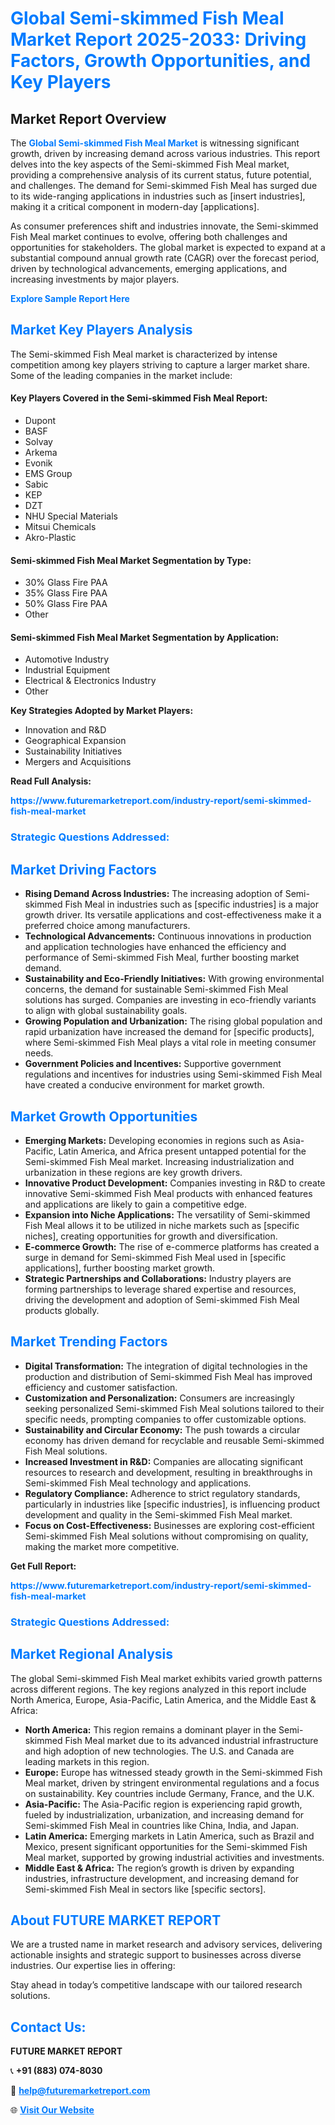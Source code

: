 <h1 style="color: #007BFF;">Global Semi-skimmed Fish Meal Market Report 2025-2033: Driving Factors, Growth Opportunities, and Key Players</h1>

<section id="overview">
<h2>Market Report Overview</h2>
<p>The <a href="https://www.futuremarketreport.com/industry-report/semi-skimmed-fish-meal-market" style="color: #007BFF; text-decoration: none;"><strong>Global Semi-skimmed Fish Meal Market</strong></a> is witnessing significant growth, driven by increasing demand across various industries. This report delves into the key aspects of the Semi-skimmed Fish Meal market, providing a comprehensive analysis of its current status, future potential, and challenges. The demand for Semi-skimmed Fish Meal has surged due to its wide-ranging applications in industries such as [insert industries], making it a critical component in modern-day [applications].</p>
<p>As consumer preferences shift and industries innovate, the Semi-skimmed Fish Meal market continues to evolve, offering both challenges and opportunities for stakeholders. The global market is expected to expand at a substantial compound annual growth rate (CAGR) over the forecast period, driven by technological advancements, emerging applications, and increasing investments by major players.</p>
</section>

<section id="overview">
<p><a href="https://www.futuremarketreport.com/request-sample/reportId=32373" style="color: #007BFF; text-decoration: none;"><strong>Explore Sample Report Here</strong></a></p>
</section>

<section id="key-players">
<h2 style="color: #007BFF;">Market Key Players Analysis</h2>
<p>The Semi-skimmed Fish Meal market is characterized by intense competition among key players striving to capture a larger market share. Some of the leading companies in the market include:</p>
<h4>Key Players Covered in the Semi-skimmed Fish Meal Report:</h4>
<ul><li>Dupont</li><li>BASF</li><li>Solvay</li><li>Arkema</li><li>Evonik</li><li>EMS Group</li><li>Sabic</li><li>KEP</li><li>DZT</li><li>NHU Special Materials</li><li>Mitsui Chemicals</li><li>Akro-Plastic</li></ul>
<h4>Semi-skimmed Fish Meal Market Segmentation by Type:</h4>
<ul><li>30% Glass Fire PAA</li><li>35% Glass Fire PAA</li><li>50% Glass Fire PAA</li><li>Other</li></ul>

<h4>Semi-skimmed Fish Meal Market Segmentation by Application:</h4>
<ul><li>Automotive Industry</li><li>Industrial Equipment</li><li>Electrical &amp; Electronics Industry</li><li>Other</li></ul>
<p><strong>Key Strategies Adopted by Market Players:</strong></p>
<ul>
<li>Innovation and R&D</li>
<li>Geographical Expansion</li>
<li>Sustainability Initiatives</li>
<li>Mergers and Acquisitions</li>
</ul>
</section>

<section>
<p><strong>Read Full Analysis: </strong></p><a href="https://www.futuremarketreport.com/industry-report/semi-skimmed-fish-meal-market" style="color: #007BFF; text-decoration: none;"><strong>https://www.futuremarketreport.com/industry-report/semi-skimmed-fish-meal-market</strong></a>
<h3 style="color: #007BFF;">Strategic Questions Addressed:</h3>
</section>

<section id="driving-factors">
<h2 style="color: #007BFF;">Market Driving Factors</h2>
<ul>
<li><strong>Rising Demand Across Industries:</strong> The increasing adoption of Semi-skimmed Fish Meal in industries such as [specific industries] is a major growth driver. Its versatile applications and cost-effectiveness make it a preferred choice among manufacturers.</li>
<li><strong>Technological Advancements:</strong> Continuous innovations in production and application technologies have enhanced the efficiency and performance of Semi-skimmed Fish Meal, further boosting market demand.</li>
<li><strong>Sustainability and Eco-Friendly Initiatives:</strong> With growing environmental concerns, the demand for sustainable Semi-skimmed Fish Meal solutions has surged. Companies are investing in eco-friendly variants to align with global sustainability goals.</li>
<li><strong>Growing Population and Urbanization:</strong> The rising global population and rapid urbanization have increased the demand for [specific products], where Semi-skimmed Fish Meal plays a vital role in meeting consumer needs.</li>
<li><strong>Government Policies and Incentives:</strong> Supportive government regulations and incentives for industries using Semi-skimmed Fish Meal have created a conducive environment for market growth.</li>
</ul>
</section>

<section id="growth-opportunities">
<h2 style="color: #007BFF;">Market Growth Opportunities</h2>
<ul>
<li><strong>Emerging Markets:</strong> Developing economies in regions such as Asia-Pacific, Latin America, and Africa present untapped potential for the Semi-skimmed Fish Meal market. Increasing industrialization and urbanization in these regions are key growth drivers.</li>
<li><strong>Innovative Product Development:</strong> Companies investing in R&D to create innovative Semi-skimmed Fish Meal products with enhanced features and applications are likely to gain a competitive edge.</li>
<li><strong>Expansion into Niche Applications:</strong> The versatility of Semi-skimmed Fish Meal allows it to be utilized in niche markets such as [specific niches], creating opportunities for growth and diversification.</li>
<li><strong>E-commerce Growth:</strong> The rise of e-commerce platforms has created a surge in demand for Semi-skimmed Fish Meal used in [specific applications], further boosting market growth.</li>
<li><strong>Strategic Partnerships and Collaborations:</strong> Industry players are forming partnerships to leverage shared expertise and resources, driving the development and adoption of Semi-skimmed Fish Meal products globally.</li>
</ul>
</section>

<section id="trending-factors">
<h2 style="color: #007BFF;">Market Trending Factors</h2>
<ul>
<li><strong>Digital Transformation:</strong> The integration of digital technologies in the production and distribution of Semi-skimmed Fish Meal has improved efficiency and customer satisfaction.</li>
<li><strong>Customization and Personalization:</strong> Consumers are increasingly seeking personalized Semi-skimmed Fish Meal solutions tailored to their specific needs, prompting companies to offer customizable options.</li>
<li><strong>Sustainability and Circular Economy:</strong> The push towards a circular economy has driven demand for recyclable and reusable Semi-skimmed Fish Meal solutions.</li>
<li><strong>Increased Investment in R&D:</strong> Companies are allocating significant resources to research and development, resulting in breakthroughs in Semi-skimmed Fish Meal technology and applications.</li>
<li><strong>Regulatory Compliance:</strong> Adherence to strict regulatory standards, particularly in industries like [specific industries], is influencing product development and quality in the Semi-skimmed Fish Meal market.</li>
<li><strong>Focus on Cost-Effectiveness:</strong> Businesses are exploring cost-efficient Semi-skimmed Fish Meal solutions without compromising on quality, making the market more competitive.</li>
</ul>
</section>

<section>
<p><strong>Get Full Report: </strong></p><a href="https://www.futuremarketreport.com/industry-report/semi-skimmed-fish-meal-market" style="color: #007BFF; text-decoration: none;"><strong>https://www.futuremarketreport.com/industry-report/semi-skimmed-fish-meal-market</strong></a>
<h3 style="color: #007BFF;">Strategic Questions Addressed:</h3>
</section>


<section id="regional-analysis">
<h2 style="color: #007BFF;">Market Regional Analysis</h2>
<p>The global Semi-skimmed Fish Meal market exhibits varied growth patterns across different regions. The key regions analyzed in this report include North America, Europe, Asia-Pacific, Latin America, and the Middle East & Africa:</p>
<ul>
<li><strong>North America:</strong> This region remains a dominant player in the Semi-skimmed Fish Meal market due to its advanced industrial infrastructure and high adoption of new technologies. The U.S. and Canada are leading markets in this region.</li>
<li><strong>Europe:</strong> Europe has witnessed steady growth in the Semi-skimmed Fish Meal market, driven by stringent environmental regulations and a focus on sustainability. Key countries include Germany, France, and the U.K.</li>
<li><strong>Asia-Pacific:</strong> The Asia-Pacific region is experiencing rapid growth, fueled by industrialization, urbanization, and increasing demand for Semi-skimmed Fish Meal in countries like China, India, and Japan.</li>
<li><strong>Latin America:</strong> Emerging markets in Latin America, such as Brazil and Mexico, present significant opportunities for the Semi-skimmed Fish Meal market, supported by growing industrial activities and investments.</li>
<li><strong>Middle East & Africa:</strong> The region’s growth is driven by expanding industries, infrastructure development, and increasing demand for Semi-skimmed Fish Meal in sectors like [specific sectors].</li>
</ul>
</section>

<footer>
<h2 style="color: #007BFF;">About FUTURE MARKET REPORT</h2>
<p>We are a trusted name in market research and advisory services, delivering actionable insights and strategic support to businesses across diverse industries. Our expertise lies in offering:</p>

<p>Stay ahead in today’s competitive landscape with our tailored research solutions.</p>

<h2 style="color: #007BFF;">Contact Us:</h2>
<p><strong>FUTURE MARKET REPORT</strong></p>
<p>📞 <strong>+91 (883) 074-8030</strong></p>
<p>📧 <strong><a href="mailto:help@futuremarketreport.com" style="color: #007BFF;">help@futuremarketreport.com</a></strong></p>
<p>🌐 <strong><a href="https://www.futuremarketreport.com/" style="color: #007BFF;">Visit Our Website</a></strong></p>
</footer>